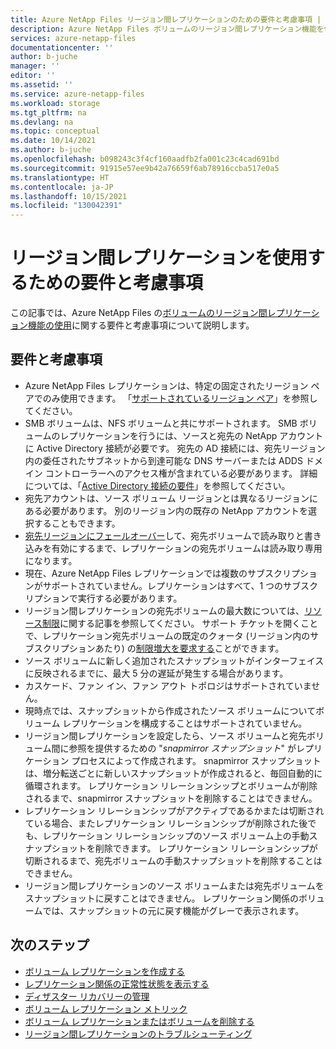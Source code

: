 ```yaml
---
title: Azure NetApp Files リージョン間レプリケーションのための要件と考慮事項 | Microsoft Docs
description: Azure NetApp Files ボリュームのリージョン間レプリケーション機能を使用するための要件と考慮事項について説明します。
services: azure-netapp-files
documentationcenter: ''
author: b-juche
manager: ''
editor: ''
ms.assetid: ''
ms.service: azure-netapp-files
ms.workload: storage
ms.tgt_pltfrm: na
ms.devlang: na
ms.topic: conceptual
ms.date: 10/14/2021
ms.author: b-juche
ms.openlocfilehash: b098243c3f4cf160aadfb2fa001c23c4cad691bd
ms.sourcegitcommit: 91915e57ee9b42a76659f6ab78916ccba517e0a5
ms.translationtype: HT
ms.contentlocale: ja-JP
ms.lasthandoff: 10/15/2021
ms.locfileid: "130042391"
---
```

# <a name="requirements-and-considerations-for-using-cross-region-replication"></a>リージョン間レプリケーションを使用するための要件と考慮事項 

この記事では、Azure NetApp Files の[ボリュームのリージョン間レプリケーション機能の使用](cross-region-replication-create-peering.md)に関する要件と考慮事項について説明します。

## <a name="requirements-and-considerations"></a>要件と考慮事項 

* Azure NetApp Files レプリケーションは、特定の固定されたリージョン ペアでのみ使用できます。 「[サポートされているリージョン ペア](cross-region-replication-introduction.md#supported-region-pairs)」を参照してください。 
* SMB ボリュームは、NFS ボリュームと共にサポートされます。 SMB ボリュームのレプリケーションを行うには、ソースと宛先の NetApp アカウントに Active Directory 接続が必要です。 宛先の AD 接続には、宛先リージョン内の委任されたサブネットから到達可能な DNS サーバーまたは ADDS ドメイン コントローラーへのアクセス権が含まれている必要があります。 詳細については、「[Active Directory 接続の要件](create-active-directory-connections.md#requirements-for-active-directory-connections)」を参照してください。 
* 宛先アカウントは、ソース ボリューム リージョンとは異なるリージョンにある必要があります。 別のリージョン内の既存の NetApp アカウントを選択することもできます。  
* [宛先リージョンにフェールオーバー](cross-region-replication-manage-disaster-recovery.md#fail-over-to-destination-volume)して、宛先ボリュームで読み取りと書き込みを有効にするまで、レプリケーションの宛先ボリュームは読み取り専用になります。 
* 現在、Azure NetApp Files レプリケーションでは複数のサブスクリプションがサポートされていません。レプリケーションはすべて、1 つのサブスクリプションで実行する必要があります。
* リージョン間レプリケーションの宛先ボリュームの最大数については、[リソース制限](azure-netapp-files-resource-limits.md)に関する記事を参照してください。 サポート チケットを開くことで、レプリケーション宛先ボリュームの既定のクォータ (リージョン内のサブスクリプションあたり) の[制限増大を要求する](azure-netapp-files-resource-limits.md#request-limit-increase)ことができます。
* ソース ボリュームに新しく追加されたスナップショットがインターフェイスに反映されるまでに、最大 5 分の遅延が発生する場合があります。  
* カスケード、ファン イン、ファン アウト トポロジはサポートされていません。
* 現時点では、スナップショットから作成されたソース ボリュームについてボリューム レプリケーションを構成することはサポートされていません。
* リージョン間レプリケーションを設定したら、ソース ボリュームと宛先ボリューム間に参照を提供するための "*snapmirror スナップショット*" がレプリケーション プロセスによって作成されます。 snapmirror スナップショットは、増分転送ごとに新しいスナップショットが作成されると、毎回自動的に循環されます。 レプリケーション リレーションシップとボリュームが削除されるまで、snapmirror スナップショットを削除することはできません。 
* レプリケーション リレーションシップがアクティブであるかまたは切断されている場合、またレプリケーション リレーションシップが削除された後でも、レプリケーション リレーションシップのソース ボリューム上の手動スナップショットを削除できます。 レプリケーション リレーションシップが切断されるまで、宛先ボリュームの手動スナップショットを削除することはできません。
* リージョン間レプリケーションのソース ボリュームまたは宛先ボリュームをスナップショットに戻すことはできません。 レプリケーション関係のボリュームでは、スナップショットの元に戻す機能がグレーで表示されます。 

## <a name="next-steps"></a>次のステップ
* [ボリューム レプリケーションを作成する](cross-region-replication-create-peering.md)
* [レプリケーション関係の正常性状態を表示する](cross-region-replication-display-health-status.md)
* [ディザスター リカバリーの管理](cross-region-replication-manage-disaster-recovery.md)
* [ボリューム レプリケーション メトリック](azure-netapp-files-metrics.md#replication)
* [ボリューム レプリケーションまたはボリュームを削除する](cross-region-replication-delete.md)
* [リージョン間レプリケーションのトラブルシューティング](troubleshoot-cross-region-replication.md)


